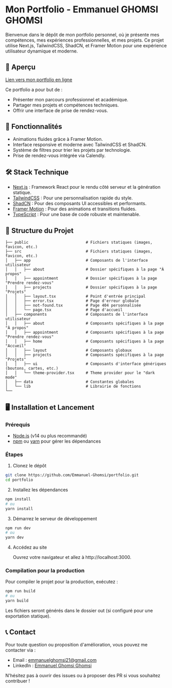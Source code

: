 # Mon Portfolio - Emmanuel GHOMSI GHOMSI

Bienvenue dans le dépôt de mon portfolio personnel, où je présente mes compétences, mes expériences professionnelles, et mes projets. Ce projet utilise Next.js, TailwindCSS, ShadCN, et Framer Motion pour une expérience utilisateur dynamique et moderne.

## 🎨 Aperçu

[Lien vers mon portfolio en ligne](emmanuelghomsi.me)

Ce portfolio a pour but de :
- Présenter mon parcours professionnel et académique.
- Partager mes projets et compétences techniques.
- Offrir une interface de prise de rendez-vous.

## 🚀 Fonctionnalités

- Animations fluides grâce à Framer Motion.
- Interface responsive et moderne avec TailwindCSS et ShadCN.
- Système de filtres pour trier les projets par technologie.
- Prise de rendez-vous intégrée via Calendly.

## 🛠️ Stack Technique

- [Next.js](https://nextjs.org/) : Framework React pour le rendu côté serveur et la génération statique.
- [TailwindCSS](https://tailwindcss.com/) : Pour une personnalisation rapide du style.
- [ShadCN](https://ui.shadcn.com/) : Pour des composants UI accessibles et performants.
- [Framer Motion](https://www.framer.com/motion/) : Pour des animations et transitions fluides.
- [TypeScript](https://www.typescriptlang.org/) : Pour une base de code robuste et maintenable.

## 📂 Structure du Projet

```plaintext
├── public                         # Fichiers statiques (images, favicon, etc.)
├── src                            # Fichiers statiques (images, favicon, etc.)
│   ├── app                        # Composants de l'interface utilisateur
│   │   ├── about                  # Dossier spécifiques à la page "À propos"
│   │   ├── appointment            # Dossier spécifiques à la page "Prendre rendez-vous"
│   │   ├── projects               # Dossier spécifiques à la page "Projets"
│   │   ├── layout.tsx             # Point d'entrée principal
│   │   ├── error.tsx              # Page d'erreur globale
│   │   ├── not-found.tsx          # Page 404 personnalisée
│   │   └── page.tsx               # Page d'accueil
│   ├── components                 # Composants de l'interface utilisateur
│   │   ├── about                  # Composants spécifiques à la page "À propos"
│   │   ├── appointment            # Composants spécifiques à la page "Prendre rendez-vous"
│   │   ├── home                   # Composants spécifiques à la page "Accueil"
│   │   ├── layout                 # Composants globaux
│   │   ├── projects               # Composants spécifiques à la page "Projets"
│   │   ├── ui                     # Composants d'interface génériques (boutons, cartes, etc.)
│   │   └── theme-provider.tsx     # Theme provider pour le "dark mode"
│   ├── data                       # Constantes globales
│   └── lib                        # Librairie de fonctions
└──
```

## 🖥️ Installation et Lancement

### Prérequis
- [Node.js](https://nodejs.org/fr) (v14 ou plus recommandé)
- [npm](https://www.npmjs.com/) ou [yarn](https://classic.yarnpkg.com/lang/en/docs/install/) pour gérer les dépendances

### Étapes
1. Clonez le dépôt

```bash
git clone https://github.com/Emmanuel-Ghomsi/portfolio.git
cd portfolio
```
2. Installez les dépendances

```bash
npm install
# ou
yarn install
```

3. Démarrez le serveur de développement

```bash
npm run dev
# ou
yarn dev
```

4. Accédez au site

    Ouvrez votre navigateur et allez à http://localhost:3000.

### Compilation pour la production

Pour compiler le projet pour la production, exécutez :

```bash
npm run build
# ou
yarn build
```

Les fichiers seront générés dans le dossier out (si configuré pour une exportation statique).

## 📞 Contact

Pour toute question ou proposition d'amélioration, vous pouvez me contacter via :
- Email : emmanuelghomsi21@gmail.com
- LinkedIn : [Emmanuel Ghomsi Ghomsi](https://www.linkedin.com/in/emmanuel-ghomsi-ghomsi-7b97671b4)

N'hésitez pas à ouvrir des issues ou à proposer des PR si vous souhaitez contribuer !